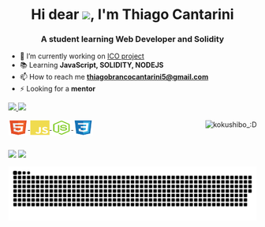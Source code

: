 <h1 align="center">Hi dear <img src="https://raw.githubusercontent.com/kaueMarques/kaueMarques/master/hi.gif" width="30px">, I'm Thiago Cantarini</h1>
<h3 align="center">A student learning Web Developer and Solidity</h3>

- 🔭 I’m currently working on [ICO project](https://tropicalorg.com)
- 📚 Learning **JavaScript, SOLIDITY, NODEJS**
- 📫 How to reach me **thiagobrancocantarini5@gmail.com**
- ⚡ Looking for a **mentor**

 <div>
  <a href="https://github.com/ThiagoCantarini">
  <img height="180em" src="https://github-readme-stats.vercel.app/api?username=ThiagoCantarini&show_icons=true&theme=dracula&include_all_commits=true&count_private=true"/>
  <img height="180em" src="https://github-readme-stats.vercel.app/api/top-langs/?username=ThiagoCantarini&layout=compact&langs_count=7&theme=dracula"/>
</div>


<div style="display: inline_block"><br>
  <img align="center" alt="Thiago-HTML" height="30" width="40" src="https://raw.githubusercontent.com/devicons/devicon/master/icons/html5/html5-original.svg">
  <img align="center" alt="Thiago-Js" height="30" width="40" src="https://raw.githubusercontent.com/devicons/devicon/master/icons/javascript/javascript-plain.svg">
  <img align="center" alt="Thiago-Js" height="30" width="40" src="https://raw.githubusercontent.com/devicons/devicon/master/icons/nodejs/nodejs-plain.svg">
  <img align="center" alt="Thiago-CSS" height="30" width="40" src="https://raw.githubusercontent.com/devicons/devicon/master/icons/css3/css3-original.svg">
   <img align="right" alt="kokushibo_:D" src="https://cdn.discordapp.com/attachments/824737750967124049/883487216838512700/download.gif">
</div>
 
  ##
 
<div> 
  <a href="https://instagram.com/thiago_picolino" target="_blank"><img src="https://img.shields.io/badge/-Instagram-%23E4405F?style=for-the-badge&logo=instagram&logoColor=white" target="_blank"></a>
<a href = "mailto:thiagobrancocantarini5@gmail.com"><img src="https://img.shields.io/badge/-Gmail-%23333?style=for-the-badge&logo=gmail&logoColor=white" target="_blank"></a>

</div>
 
   ![Snake animation](https://github.com/ThiagoCantarini/ThiagoCantarini/blob/output/github-contribution-grid-snake.svg)

 

